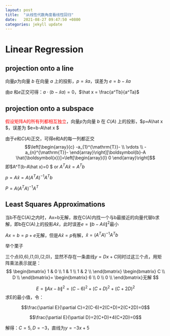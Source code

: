 ```yaml
---
layout: post
title:  "从线性代数角度看线性回归"
date:   2021-08-27 09:47:50 +0800
categories: jekyll update
---
```

<script type="text/x-mathjax-config">
  MathJax.Hub.Config({
    extensions: ["tex2jax.js"],
    jax: ["input/TeX", "output/HTML-CSS"],
    tex2jax: {
      <!--$表示行内元素，$$表示块状元素 -->
      inlineMath: [ ['$','$'], ["\\(","\\)"] ],
      processEscapes: true
    },
    "HTML-CSS": { availableFonts: ["TeX"] }
  });
</script>
<!--加载MathJax的最新文件， async表示异步加载进来 -->
<script type="text/javascript" async src="https://cdn.mathjax.org/mathjax/latest/MathJax.js">
</script>
# Linear Regression

## projection onto a line

向量$p$为向量 $b$ 在向量 $a$ 上的投影，$p=\hat x a$，误差为 $e=b-\hat x a$


由$a$ 和$e$正交可得：$a \cdot(b-\hat x a)=0$，$\hat x = \frac{a^Tb}{a^Ta}$

## projection onto a subspace

<font color = Red>假设矩阵A的所有列都相互独立</font>，向量$p$为向量 $b$ 在 $C(A)$ 上的投影，$p=A\hat x $，误差为 $e=b-A\hat x $

由于$e$和$C(A)$正交，可得e和A的每一列都正交
$$\left[\begin{array}{c}
-a_{1}^{\mathrm{T}}- \\
\vdots \\
-a_{n}^{\mathrm{T}}-
\end{array}\right][\boldsymbol{b}-A \hat{\boldsymbol{x}}]=\left[\begin{array}{l}
0
\end{array}\right]$$
即$A^T(b-A\hat x)=0 $ or $A^TA\hat x = A^Tb$


$p=A\hat x  = A(A^TA)^{-1}A^Tb$


$P = A(A^TA)^{-1}A^T$

## Least Squares Approximations

当b不在C(A)之内时，Ax=b无解，故在C(A)内找一个与b最接近的向量代替b求解，即b在C(A)上的投影$A\hat x$，此时误差$e=\lVert b-A\hat x \rVert^2$最小

$Ax = b=p+e$无解，但是$A\hat x = p$有解，$\hat x = (A^TA)^{-1}A^Tb$

举个栗子


三个点(0,6),(1,0),(2,0)，显然不存在一条直线$y=Dx+C$同时过这三个点，用矩阵乘法表示就是：
$$
\begin{bmatrix}
  1  & 0 \\
  1  & 1 \\
  1  & 2 \\
\end{bmatrix}
\begin{bmatrix}
  C   \\
  D   \\
\end{bmatrix}=
\begin{bmatrix}
  6   \\
  0   \\
  0   \\
\end{bmatrix}无解
$$

$$E=\lVert Ax-b \rVert^2=(C-6)^2+(C+D)^2+(C+2D)^2$$
求E的最小值，令：

$$\frac{\partial E}{\partial C}=2(C-6)+2(C+D)+2(C+2D)=0$$

$$\frac{\partial E}{\partial D}=2(C+D)+4(C+2D)=0$$

解得：$C=5,D=-3$，直线为$y=-3x+5$

